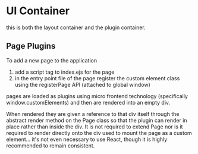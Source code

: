 # UI Container

this is both the layout container and the plugin container.

## Page Plugins

To add a new page to the application

1. add a script tag to index.ejs for the page
1. in the entry point file of the page register the custom element class using the registerPage API (attached to global window)

pages are loaded as plugins using micro frontend technology (specifically window.customElements) and then are rendered into an empty div.

When rendered they are given a reference to that div itself through the abstract render method on the Page class so that the plugin can render in place rather than inside the div. It is not required to extend Page nor is it required to render directly onto the div used to mount the page as a custom element... it's not even necessary to use React, though it is highly recommended to remain consistent.
